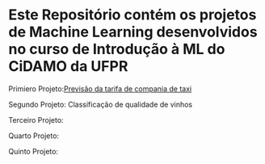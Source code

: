 # Este Repositório contém os projetos de Machine Learning desenvolvidos no curso de Introdução à ML do CiDAMO da UFPR
<p>Primiero Projeto:<a href=https://github.com/brunocesarlopes23/projetcs-course-ml-cidamo/blob/project1/taxi.ipynb>Previsão da tarifa de compania de taxi</a>
<p>Segundo Projeto: Classificação de qualidade de vinhos
<p>Terceiro Projeto:
<p>Quarto Projeto:
<p>Quinto Projeto:
